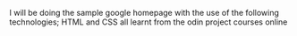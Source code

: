 I will be doing the sample google homepage with the use of the following technologies; HTML and CSS all learnt from the odin project courses online